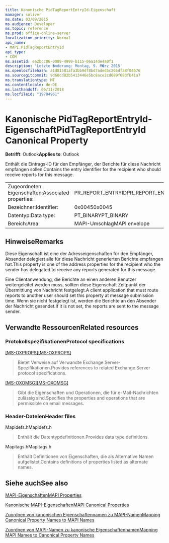 ```yaml
---
title: Kanonische PidTagReportEntryId-Eigenschaft
manager: soliver
ms.date: 03/09/2015
ms.audience: Developer
ms.topic: reference
ms.prod: office-online-server
localization_priority: Normal
api_name:
- MAPI.PidTagReportEntryId
api_type:
- COM
ms.assetid: ea2bcc06-0089-4999-b115-06a14de4a0f1
description: 'Letzte �nderung: Montag, 9. M�rz 2015'
ms.openlocfilehash: a1d81581afa3bb9df8bd7aded5c265dfa8f04676
ms.sourcegitcommit: 9d60cd82b5413446e5bc8ace2cd689f683fb41a7
ms.translationtype: MT
ms.contentlocale: de-DE
ms.lasthandoff: 06/11/2018
ms.locfileid: "19794961"
---
```

# <a name="pidtagreportentryid-canonical-property"></a><span data-ttu-id="74ad9-103">Kanonische PidTagReportEntryId-Eigenschaft</span><span class="sxs-lookup"><span data-stu-id="74ad9-103">PidTagReportEntryId Canonical Property</span></span>

  
  
<span data-ttu-id="74ad9-104">**Betrifft**: Outlook</span><span class="sxs-lookup"><span data-stu-id="74ad9-104">**Applies to**: Outlook</span></span> 
  
<span data-ttu-id="74ad9-105">Enthält die Eintrags-ID für den Empfänger, der Berichte für diese Nachricht empfangen sollen.</span><span class="sxs-lookup"><span data-stu-id="74ad9-105">Contains the entry identifier for the recipient who should receive reports for this message.</span></span>
  
|||
|:-----|:-----|
|<span data-ttu-id="74ad9-106">Zugeordneten Eigenschaften:</span><span class="sxs-lookup"><span data-stu-id="74ad9-106">Associated properties:</span></span>  <br/> |<span data-ttu-id="74ad9-107">PR_REPORT_ENTRYID</span><span class="sxs-lookup"><span data-stu-id="74ad9-107">PR_REPORT_ENTRYID</span></span>  <br/> |
|<span data-ttu-id="74ad9-108">Bezeichner:</span><span class="sxs-lookup"><span data-stu-id="74ad9-108">Identifier:</span></span>  <br/> |<span data-ttu-id="74ad9-109">0x0045</span><span class="sxs-lookup"><span data-stu-id="74ad9-109">0x0045</span></span>  <br/> |
|<span data-ttu-id="74ad9-110">Datentyp:</span><span class="sxs-lookup"><span data-stu-id="74ad9-110">Data type:</span></span>  <br/> |<span data-ttu-id="74ad9-111">PT_BINARY</span><span class="sxs-lookup"><span data-stu-id="74ad9-111">PT_BINARY</span></span>  <br/> |
|<span data-ttu-id="74ad9-112">Bereich:</span><span class="sxs-lookup"><span data-stu-id="74ad9-112">Area:</span></span>  <br/> |<span data-ttu-id="74ad9-113">MAPI-Umschlag</span><span class="sxs-lookup"><span data-stu-id="74ad9-113">MAPI envelope</span></span>  <br/> |
   
## <a name="remarks"></a><span data-ttu-id="74ad9-114">Hinweise</span><span class="sxs-lookup"><span data-stu-id="74ad9-114">Remarks</span></span>

<span data-ttu-id="74ad9-115">Diese Eigenschaft ist eine der Adresseigenschaften für den Empfänger, Absender delegiert alle für diese Nachricht generierten Berichte empfangen hat.</span><span class="sxs-lookup"><span data-stu-id="74ad9-115">This property is one of the address properties for the recipient who the sender has delegated to receive any reports generated for this message.</span></span>
  
<span data-ttu-id="74ad9-116">Eine Clientanwendung, die Berichte an einen anderen Benutzer weitergeleitet werden muss, sollten diese Eigenschaft Zeitpunkt der Übermittlung von Nachricht festgelegt.</span><span class="sxs-lookup"><span data-stu-id="74ad9-116">A client application that must route reports to another user should set this property at message submission time.</span></span> <span data-ttu-id="74ad9-117">Wenn sie nicht festgelegt ist, werden die Berichte an den Absender der Nachricht gesendet.</span><span class="sxs-lookup"><span data-stu-id="74ad9-117">If it is not set, the reports are sent to the message sender.</span></span>
  
## <a name="related-resources"></a><span data-ttu-id="74ad9-118">Verwandte Ressourcen</span><span class="sxs-lookup"><span data-stu-id="74ad9-118">Related resources</span></span>

### <a name="protocol-specifications"></a><span data-ttu-id="74ad9-119">Protokollspezifikationen</span><span class="sxs-lookup"><span data-stu-id="74ad9-119">Protocol specifications</span></span>

<span data-ttu-id="74ad9-120">[[MS-OXPROPS]](http://msdn.microsoft.com/library/f6ab1613-aefe-447d-a49c-18217230b148%28Office.15%29.aspx)</span><span class="sxs-lookup"><span data-stu-id="74ad9-120">[[MS-OXPROPS]](http://msdn.microsoft.com/library/f6ab1613-aefe-447d-a49c-18217230b148%28Office.15%29.aspx)</span></span>
  
> <span data-ttu-id="74ad9-121">Bietet Verweise auf Verwandte Exchange Server-Spezifikationen.</span><span class="sxs-lookup"><span data-stu-id="74ad9-121">Provides references to related Exchange Server protocol specifications.</span></span>
    
<span data-ttu-id="74ad9-122">[[MS-OXOMSG]](http://msdn.microsoft.com/library/daa9120f-f325-4afb-a738-28f91049ab3c%28Office.15%29.aspx)</span><span class="sxs-lookup"><span data-stu-id="74ad9-122">[[MS-OXOMSG]](http://msdn.microsoft.com/library/daa9120f-f325-4afb-a738-28f91049ab3c%28Office.15%29.aspx)</span></span>
  
> <span data-ttu-id="74ad9-123">Gibt die Eigenschaften und Operationen, die für e-Mail-Nachrichten zulässig sind.</span><span class="sxs-lookup"><span data-stu-id="74ad9-123">Specifies the properties and operations that are permissible on email messages.</span></span>
    
### <a name="header-files"></a><span data-ttu-id="74ad9-124">Header-Dateien</span><span class="sxs-lookup"><span data-stu-id="74ad9-124">Header files</span></span>

<span data-ttu-id="74ad9-125">Mapidefs.h</span><span class="sxs-lookup"><span data-stu-id="74ad9-125">Mapidefs.h</span></span>
  
> <span data-ttu-id="74ad9-126">Enthält die Datentypdefinitionen.</span><span class="sxs-lookup"><span data-stu-id="74ad9-126">Provides data type definitions.</span></span>
    
<span data-ttu-id="74ad9-127">Mapitags.h</span><span class="sxs-lookup"><span data-stu-id="74ad9-127">Mapitags.h</span></span>
  
> <span data-ttu-id="74ad9-128">Enthält Definitionen von Eigenschaften, die als Alternative Namen aufgelistet.</span><span class="sxs-lookup"><span data-stu-id="74ad9-128">Contains definitions of properties listed as alternate names.</span></span>
    
## <a name="see-also"></a><span data-ttu-id="74ad9-129">Siehe auch</span><span class="sxs-lookup"><span data-stu-id="74ad9-129">See also</span></span>



[<span data-ttu-id="74ad9-130">MAPI-Eigenschaften</span><span class="sxs-lookup"><span data-stu-id="74ad9-130">MAPI Properties</span></span>](mapi-properties.md)
  
[<span data-ttu-id="74ad9-131">Kanonische MAPI-Eigenschaften</span><span class="sxs-lookup"><span data-stu-id="74ad9-131">MAPI Canonical Properties</span></span>](mapi-canonical-properties.md)
  
[<span data-ttu-id="74ad9-132">Zuordnen von kanonischen Eigenschaftennamen zu MAPI-Namen</span><span class="sxs-lookup"><span data-stu-id="74ad9-132">Mapping Canonical Property Names to MAPI Names</span></span>](mapping-canonical-property-names-to-mapi-names.md)
  
[<span data-ttu-id="74ad9-133">Zuordnen von MAPI-Namen zu kanonische Eigenschaftennamen</span><span class="sxs-lookup"><span data-stu-id="74ad9-133">Mapping MAPI Names to Canonical Property Names</span></span>](mapping-mapi-names-to-canonical-property-names.md)


